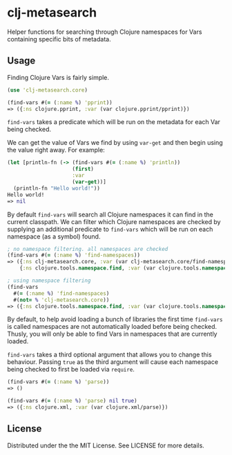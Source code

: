 # clj-metasearch

Helper functions for searching through Clojure namespaces for Vars containing specific bits of metadata.

## Usage

Finding Clojure Vars is fairly simple.

```clojure
(use 'clj-metasearch.core)

(find-vars #(= (:name %) 'pprint))
=> ({:ns clojure.pprint, :var (var clojure.pprint/pprint)})
```

`find-vars` takes a predicate which will be run on the metadata for each Var being checked.

We can get the value of Vars we find by using `var-get` and then begin using the value right away. For example:

```clojure
(let [println-fn (-> (find-vars #(= (:name %) 'println))
                     (first)
                     :var
                     (var-get))]
  (println-fn "Hello world!"))
Hello world!
=> nil
```

By default `find-vars` will search all Clojure namespaces it can find in the current classpath. We can filter
which Clojure namespaces are checked by supplying an additional predicate to `find-vars` which will be run
on each namespace (as a symbol) found.

```clojure
; no namespace filtering. all namespaces are checked
(find-vars #(= (:name %) 'find-namespaces))
=> ({:ns clj-metasearch.core, :var (var clj-metasearch.core/find-namespaces)}
    {:ns clojure.tools.namespace.find, :var (var clojure.tools.namespace.find/find-namespaces)})

; using namespace filtering
(find-vars
  #(= (:name %) 'find-namespaces)
  #(not= % 'clj-metasearch.core))
=> ({:ns clojure.tools.namespace.find, :var (var clojure.tools.namespace.find/find-namespaces)})
```

By default, to help avoid loading a bunch of libraries the first time `find-vars` is called namespaces are not
automatically loaded before being checked. Thusly, you will only be able to find Vars in namespaces that are
currently loaded.

`find-vars` takes a third optional argument that allows you to change this behaviour. Passing `true` as the
third argument will cause each namespace being checked to first be loaded via `require`.

```clojure
(find-vars #(= (:name %) 'parse))
=> ()

(find-vars #(= (:name %) 'parse) nil true)
=> ({:ns clojure.xml, :var (var clojure.xml/parse)})
```

## License

Distributed under the the MIT License. See LICENSE for more details.
